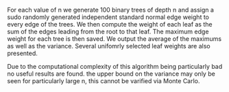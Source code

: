 For each value of n we generate 100 binary trees of depth n and assign a sudo randomly generated independent standard normal edge weight to every edge of the trees. 
We then compute the weight of each leaf as the sum of the edges leading from the root to that leaf.
The maximum edge weight for each tree is then saved.
We output the average of the maximums as well as the variance. 
Several unifomrly selected leaf weights are also presented. 

Due to the computational complexity of this algorithm being particularly bad no useful results are found. 
the upper bound on the variance may only be seen for particularly large n, this cannot be varified via Monte Carlo. 
